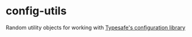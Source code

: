 config-utils
============

Random utility objects for working with [Typesafe's
configuration library](https://github.com/typesafehub/config)
